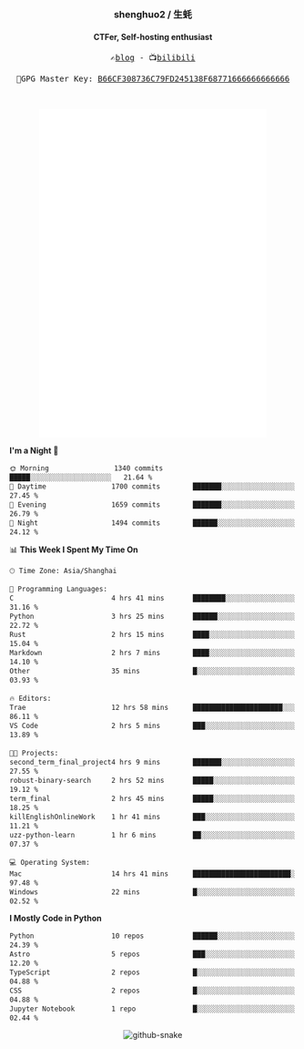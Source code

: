 <h3 align="center"> shenghuo2 / 生蚝 </h3>
<h4 align="center" >CTFer, Self-hosting enthusiast</h3>


<p align="center">
  <samp>
    ✍️<a href="https://blog.shenghuo2.top/">blog</a> -
    📺<a href="https://space.bilibili.com/85894935">bilibili</a>
  </samp>
</p>
<p align="center">
  <samp>
     🔐GPG Master Key: <a align="center" href="https://github.com/shenghuo2.gpg">B66CF308736C79FD245138F68771666666666666</a>
  </samp>
</p>
<br>
<p align="center">
  <a href="https://github.com/shenghuo2">
    <img width="400" align="top" src="https://github.com/shenghuo2/shenghuo2/blob/main/metrics.left.svg" />
  </a>
  <a href="https://github.com/shenghuo2">
    <img width="400" align="top" src="https://github.com/shenghuo2/shenghuo2/blob/main/metrics.right.svg" />
  </a>
</p>


<!--START_SECTION:waka-->
**I'm a Night 🦉** 

```text
🌞 Morning                1340 commits        █████░░░░░░░░░░░░░░░░░░░░   21.64 % 
🌆 Daytime                1700 commits        ███████░░░░░░░░░░░░░░░░░░   27.45 % 
🌃 Evening                1659 commits        ███████░░░░░░░░░░░░░░░░░░   26.79 % 
🌙 Night                  1494 commits        ██████░░░░░░░░░░░░░░░░░░░   24.12 % 
```


📊 **This Week I Spent My Time On** 

```text
🕑︎ Time Zone: Asia/Shanghai

💬 Programming Languages: 
C                        4 hrs 41 mins       ████████░░░░░░░░░░░░░░░░░   31.16 % 
Python                   3 hrs 25 mins       ██████░░░░░░░░░░░░░░░░░░░   22.72 % 
Rust                     2 hrs 15 mins       ████░░░░░░░░░░░░░░░░░░░░░   15.04 % 
Markdown                 2 hrs 7 mins        ████░░░░░░░░░░░░░░░░░░░░░   14.10 % 
Other                    35 mins             █░░░░░░░░░░░░░░░░░░░░░░░░   03.93 % 

🔥 Editors: 
Trae                     12 hrs 58 mins      ██████████████████████░░░   86.11 % 
VS Code                  2 hrs 5 mins        ███░░░░░░░░░░░░░░░░░░░░░░   13.89 % 

🐱‍💻 Projects: 
second_term_final_project4 hrs 9 mins        ███████░░░░░░░░░░░░░░░░░░   27.55 % 
robust-binary-search     2 hrs 52 mins       █████░░░░░░░░░░░░░░░░░░░░   19.12 % 
term_final               2 hrs 45 mins       █████░░░░░░░░░░░░░░░░░░░░   18.25 % 
killEnglishOnlineWork    1 hr 41 mins        ███░░░░░░░░░░░░░░░░░░░░░░   11.21 % 
uzz-python-learn         1 hr 6 mins         ██░░░░░░░░░░░░░░░░░░░░░░░   07.37 % 

💻 Operating System: 
Mac                      14 hrs 41 mins      ████████████████████████░   97.48 % 
Windows                  22 mins             █░░░░░░░░░░░░░░░░░░░░░░░░   02.52 % 
```

**I Mostly Code in Python** 

```text
Python                   10 repos            ██████░░░░░░░░░░░░░░░░░░░   24.39 % 
Astro                    5 repos             ███░░░░░░░░░░░░░░░░░░░░░░   12.20 % 
TypeScript               2 repos             █░░░░░░░░░░░░░░░░░░░░░░░░   04.88 % 
CSS                      2 repos             █░░░░░░░░░░░░░░░░░░░░░░░░   04.88 % 
Jupyter Notebook         1 repo              █░░░░░░░░░░░░░░░░░░░░░░░░   02.44 % 
```




<!--END_SECTION:waka-->


<div align="center">
  <picture>
    <source media="(prefers-color-scheme: dark)" srcset="https://gist.githubusercontent.com/shenghuo2/bfce20b14ab0484cef03bae6e60e0b3a/raw/github-snake-dark.svg" />
    <source media="(prefers-color-scheme: light)" srcset="https://gist.githubusercontent.com/shenghuo2/bfce20b14ab0484cef03bae6e60e0b3a/raw/github-snake.svg" />
    <img alt="github-snake" src="https://gist.githubusercontent.com/shenghuo2/bfce20b14ab0484cef03bae6e60e0b3a/raw/github-snake.svg" />
  </picture>
</div>

<!--
**shenghuo2/shenghuo2** is a ✨ _special_ ✨ repository because its `README.md` (this file) appears on your GitHub profile.

Here are some ideas to get you started:

- 🔭 I’m currently working on ...
- 🌱 I’m currently learning ...
- 👯 I’m looking to collaborate on ...
- 🤔 I’m looking for help with ...
- 💬 Ask me about ...
- 📫 How to reach me: ...
- 😄 Pronouns: ...
- ⚡ Fun fact: ...
-->
